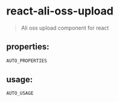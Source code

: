 # react-ali-oss-upload
> Ali oss upload component for react


## properties:
```javascript
AUTO_PROPERTIES
```

## usage:
```jsx
AUTO_USAGE
```
